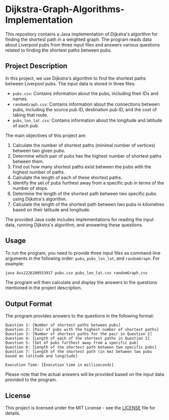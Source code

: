 # Dijkstra-Graph-Algorithms-Implementation

This repository contains a Java implementation of Dijkstra's algorithm for finding the shortest path in a weighted graph. The program reads data about Liverpool pubs from three input files and answers various questions related to finding the shortest paths between pubs.

## Project Description

In this project, we use Dijkstra's algorithm to find the shortest paths between Liverpool pubs. The input data is stored in three files:

- `pubs.csv`: Contains information about the pubs, including their IDs and names.
- `randomGraph.csv`: Contains information about the connections between pubs, including the source pub ID, destination pub ID, and the cost of taking that route.
- `pubs_lon_lat.csv`: Contains information about the longitude and latitude of each pub.

The main objectives of this project are:

1. Calculate the number of shortest paths (minimal number of vertices) between two given pubs.
2. Determine which pair of pubs has the highest number of shortest paths between them.
3. Find out how many shortest paths exist between the pubs with the highest number of paths.
4. Calculate the length of each of these shortest paths.
5. Identify the set of pubs furthest away from a specific pub in terms of the number of stops.
6. Determine the length of the shortest path between two specific pubs using Dijkstra's algorithm.
7. Calculate the length of the shortest path between two pubs in kilometres based on their latitude and longitude.

The provided Java code includes implementations for reading the input data, running Dijkstra's algorithm, and answering these questions.

## Usage

To run the program, you need to provide three input files as command-line arguments in the following order: `pubs`, `pubs_lon_lat`, and `randomGraph`. For example:

```bash
java Ass2226200553917 pubs.csv pubs_lon_lat.csv randomGraph.csv
```

The program will then calculate and display the answers to the questions mentioned in the project description.

## Output Format

The program provides answers to the questions in the following format:

```
Question 1: [Number of shortest paths between pubs]
Question 2: [Pair of pubs with the highest number of shortest paths]
Question 3: [Number of shortest paths for the pair in Question 2]
Question 4: [Length of each of the shortest paths in Question 2]
Question 5: [Set of pubs furthest away from a specific pub]
Question 6: [Length of the shortest path between two specific pubs]
Question 7: [Length of the shortest path (in km) between two pubs based on latitude and longitude]

Execution Time: [Execution time in milliseconds]
```

Please note that the actual answers will be provided based on the input data provided to the program.

## License

This project is licensed under the MIT License - see the [LICENSE](LICENSE) file for details.
